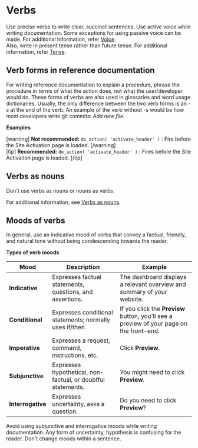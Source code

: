 # Verbs

Use precise verbs to write clear, succinct sentences. Use active voice while writing documentation. Some exceptions for using passive voice can be made. For additional information, refer [Voice]().  
Also, write in present tense rather than future tense. For additional information, refer [Tense]().

## Verb forms in reference documentation

For writing reference documentation to explain a procedure, phrase the procedure in terms of what the action does, not what the user/developer would do. These forms of verbs are also used in glossaries and word usage dictionaries.
Usually, the only difference between the two verb forms is an *-s* at the end of the verb. An example of the verb without *-s* would be how most developers write git commits: *Add new file.*

**Examples**

[warning] **Not recommended:** `do_action( 'activate_header' )` : Fire before the Site Activation page is loaded. [/warning]  
[tip] **Recommended:** `do_action( 'activate_header' )` : Fires before the Site Activation page is loaded. [/tip]

## Verbs as nouns

Don't use verbs as nouns or nouns as verbs.

For additional information, see [Verbs as nouns](//nouns.md).

## Moods of verbs

In general, use an indicative mood of verbs that convey a factual, friendly, and natural tone without being condescending towards the reader.

**Types of verb moods**

| **Mood**          | **Description**                                              | **Example**                                                                              |
|-------------------|--------------------------------------------------------------|------------------------------------------------------------------------------------------|
| **Indicative**    | Expresses factual statements, questions, and assertions.     | The dashboard displays a relevant overview and summary of your website.                  |
| **Conditional**   | Expresses conditional statements; normally uses if/then.     | If you click the **Preview** button, you'll see a preview of your page on the front-end. |
| **Imperative**    | Expresses a request, command, instructions, etc.             | Click **Preview**.                                                                       |
| **Subjunctive**   | Expresses hypothetical, non-factual, or doubtful statements. | You might need to click **Preview**.                                                     |
| **Interrogative** | Expresses uncertainty, asks a question.                      | Do you need to click **Preview**?                                                        |

Avoid using subjunctive and interrogative moods while writing documentation. Any form of uncertainty, hypothesis is confusing for the reader. Don't change moods within a sentence.
